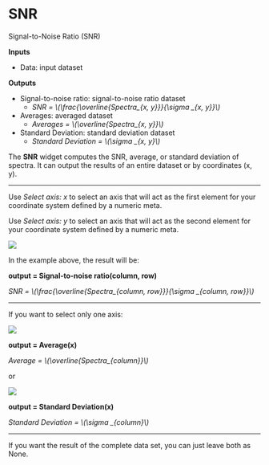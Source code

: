 SNR
===============

Signal-to-Noise Ratio (SNR)

**Inputs**

- Data: input dataset

**Outputs**

- Signal-to-noise ratio: signal-to-noise ratio dataset
    - *SNR = \\(\frac{\overline{Spectra_{x, y}}}{\sigma _{x, y}}\\)*
- Averages: averaged dataset
    - *Averages = \\(\overline{Spectra_{x, y}}\\)*
- Standard Deviation: standard deviation dataset
    - *Standard Deviation = \\(\sigma _{x, y}\\)*

The **SNR** widget computes the SNR, average, or standard deviation of spectra. It can output the results of an entire dataset or by coordinates (x, y).

------------
Use *Select axis: x* to select an axis that will act as the first element for your coordinate system defined by a numeric meta.

Use *Select axis: y* to select an axis that will act as the second element for your coordinate system defined by a numeric meta.

![](images/snr_print.png)

In the example above, the result will be:

**output = Signal-to-noise ratio(column, row)**

*SNR = \\(\frac{\overline{Spectra_{column, row}}}{\sigma _{column, row}}\\)*
________________

If you want to select only one axis:


![](images/snr_average_x.png)

**output = Average(x)**

*Average = \\(\overline{Spectra_{column}}\\)*
 
 or
 
 
![](images/snr_std_y.png)

**output = Standard Deviation(x)**

*Standard Deviation = \\(\sigma _{column}\\)*
___________

If you want the result of the complete data set, you can just leave both as None.